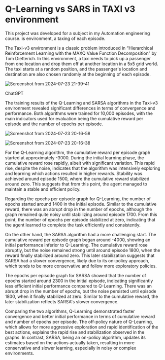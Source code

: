 
# Q-Learning vs SARS in TAXI v3 environment

This project was developed for a subject in my Automation engineering course.
is environment, a taxing of each episode.

The Taxi-v3 environment is a classic problem introduced in “Hierarchical Reinforcement Learning with the MAXQ Value Function Decomposition” by Tom Dietterich. 
In this environment, a taxi needs to pick up a passenger from one location and drop them off at another location in a 5x5 grid world. The taxi starts at a random position, and the passenger's location and destination are also chosen randomly at the beginning of each episode.

![Screenshot from 2024-07-23 21-39-41](https://github.com/user-attachments/assets/790a62cf-a4e7-4497-80d5-00a287a8680e)

ChatGPT

The training results of the Q-Learning and SARSA algorithms in the Taxi-v3 environment revealed significant differences in terms of convergence and performance. Both algorithms were trained for 10,000 episodes, with the main indicators used for evaluation being the cumulative reward per episode and the number of epochs per episode.

![Screenshot from 2024-07-23 20-16-58](https://github.com/user-attachments/assets/61a44d3c-e7f4-462f-af69-91bb36de5c4d)


![Screenshot from 2024-07-23 20-16-38](https://github.com/user-attachments/assets/93b36ba0-b7f9-43bd-bd05-41e792bdeac9)

For the Q-Learning algorithm, the cumulative reward per episode graph started at approximately -3000. During the initial learning phase, the cumulative reward rose rapidly, albeit with significant variation. This rapid rise, despite the noise, indicates that the algorithm was intensively exploring and learning which actions resulted in higher rewards. Stability was achieved around episode 1500, where the cumulative reward stabilized around zero. This suggests that from this point, the agent managed to maintain a stable and efficient policy.

Regarding the epochs per episode graph for Q-Learning, the number of epochs started around 1400 in the initial episode. Similar to the cumulative reward, there was an abrupt drop in the number of epochs, although the graph remained quite noisy until stabilizing around episode 1700. From this point, the number of epochs per episode stabilized at zero, indicating that the agent learned to complete the task efficiently and consistently.

On the other hand, the SARSA algorithm had a more challenging start. The cumulative reward per episode graph began around -4000, showing an initial performance inferior to Q-Learning. The cumulative reward rose abruptly, but the noise remained strong until around episode 1800, when the reward finally stabilized around zero. This later stabilization suggests that SARSA had a slower convergence, likely due to its on-policy approach, which tends to be more conservative and follow more exploratory policies.

The epochs per episode graph for SARSA showed that the number of epochs started around 2300 in the initial episode, indicating significantly less efficient initial performance compared to Q-Learning. There was an abrupt drop in the number of epochs, but the noise persisted until episode 1800, when it finally stabilized at zero. Similar to the cumulative reward, the later stabilization reflects SARSA's slower convergence.

Comparing the two algorithms, Q-Learning demonstrated faster convergence and better initial performance in terms of cumulative reward and number of epochs per episode. The off-policy nature of Q-Learning, which allows for more aggressive exploration and rapid identification of the best actions, explains the rapid rise and stabilization observed in the graphs. In contrast, SARSA, being an on-policy algorithm, updates its estimates based on the actions actually taken, resulting in more conservative and slower learning, especially in noisy or complex environments.
